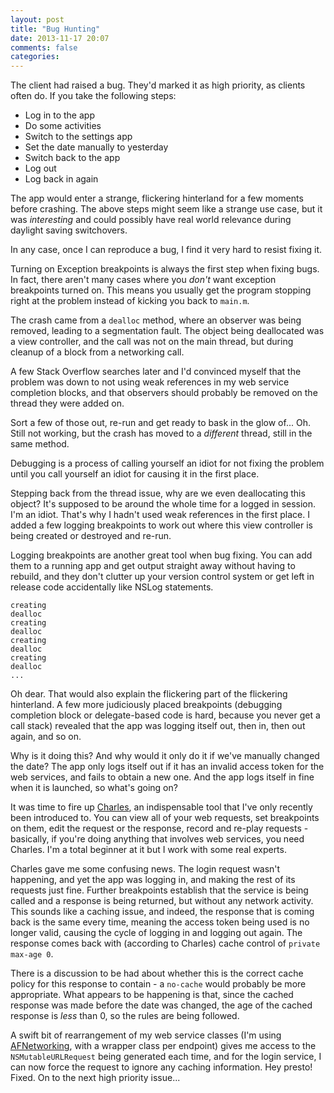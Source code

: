 ```yaml
---
layout: post
title: "Bug Hunting"
date: 2013-11-17 20:07
comments: false
categories: 
---
```

The client had raised a bug. They'd marked it as high priority, as clients often do. If you take the following steps:

* Log in to the app
* Do some activities
* Switch to the settings app
* Set the date manually to yesterday
* Switch back to the app
* Log out
* Log back in again

The app would enter a strange, flickering hinterland for a few moments before crashing. The above steps might seem like a strange use case, but it was *interesting* and could possibly have real world relevance during daylight saving switchovers. 

In any case, once I can reproduce a bug, I find it very hard to resist fixing it. 

<!--more-->

Turning on Exception breakpoints is always the first step when fixing bugs. In fact, there aren't many cases where you *don't* want exception breakpoints turned on. This means you usually get the program stopping right at the problem instead of kicking you back to `main.m`. 

The crash came from a `dealloc` method, where an observer was being removed, leading to a segmentation fault. The object being deallocated was a view controller, and the call was not on the main thread, but during cleanup of a block from a networking call. 

A few Stack Overflow searches later and I'd convinced myself that the problem was down to not using weak references in my web service completion blocks, and that observers should probably be removed on the thread they were added on.

Sort a few of those out, re-run and get ready to bask in the glow of... Oh. Still not working, but the crash has moved to a _different_ thread, still in the same method. 

Debugging is a process of calling yourself an idiot for not fixing the problem until you call yourself an idiot for causing it in the first place. 

Stepping back from the thread issue, why are we even deallocating this object? It's supposed to be around the whole time for a logged in session. I'm an idiot. That's why I hadn't used weak references in the first place. I added a few logging breakpoints to work out where this view controller is being created or destroyed and re-run.

Logging breakpoints are another great tool when bug fixing. You can add them to a running app and get output straight away without having to rebuild, and they don't clutter up your version control system or get left in release code accidentally like NSLog statements.

    creating
    dealloc
    creating
    dealloc
    creating
    dealloc
    creating
    dealloc
    ...
   
Oh dear. That would also explain the flickering part of the flickering hinterland. A few more judiciously placed breakpoints (debugging completion block or delegate-based code is hard, because you never get a call stack) revealed that the app was logging itself out, then in, then out again, and so on. 

Why is it doing this? And why would it only do it if we've manually changed the date? The app only logs itself out if it has an invalid access token for the web services, and fails to obtain a new one. And the app logs itself in fine when it is launched, so what's going on?

It was time to fire up [Charles](http://www.charlesproxy.com/), an indispensable tool that I've only recently been introduced to. You can view all of your web requests, set breakpoints on them, edit the request or the response, record and re-play requests - basically, if you're doing anything that involves web services, you need Charles. I'm a total beginner at it but I work with some real experts. 

Charles gave me some confusing news. The login request wasn't happening, and yet the app was logging in, and making the rest of its requests just fine. Further breakpoints establish that the service is being called and a response is being returned, but without any network activity. This sounds like a caching issue, and indeed, the response that is coming back is the same every time, meaning the access token being used is no longer valid, causing the cycle of logging in and logging out again. The response comes back with (according to Charles) cache control of `private max-age 0`. 

There is a discussion to be had about whether this is the correct cache policy for this response to contain - a `no-cache` would probably be more appropriate. What appears to be happening is that, since the cached response was made before the date was changed, the age of the cached response is *less* than 0, so the rules are being followed. 

A swift bit of rearrangement of my web service classes (I'm using [AFNetworking](https://github.com/AFNetworking/AFNetworking), with a wrapper class per endpoint) gives me access to the `NSMutableURLRequest` being generated each time, and for the login service, I can now force the request to ignore any caching information. Hey presto! Fixed. On to the next high priority issue...
